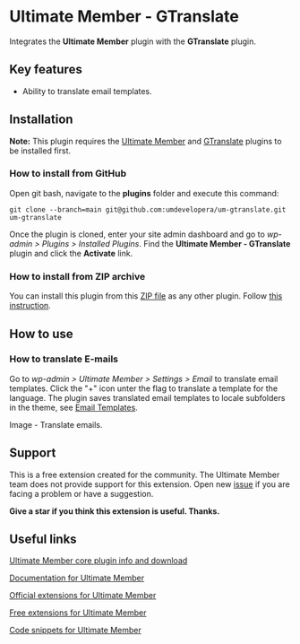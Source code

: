 # Ultimate Member - GTranslate

Integrates the **Ultimate Member** plugin with the **GTranslate** plugin.

## Key features

- Ability to translate email templates.

## Installation

__Note:__ This plugin requires the [Ultimate Member](https://wordpress.org/plugins/ultimate-member/) and [GTranslate](https://wordpress.org/plugins/gtranslate/) plugins to be installed first.

### How to install from GitHub

Open git bash, navigate to the **plugins** folder and execute this command:

`git clone --branch=main git@github.com:umdevelopera/um-gtranslate.git um-gtranslate`

Once the plugin is cloned, enter your site admin dashboard and go to _wp-admin > Plugins > Installed Plugins_. Find the **Ultimate Member - GTranslate** plugin and click the **Activate** link.

### How to install from ZIP archive

You can install this plugin from this [ZIP file]() as any other plugin. Follow [this instruction](https://wordpress.org/support/article/managing-plugins/#upload-via-wordpress-admin).

## How to use

### How to translate E-mails

Go to *wp-admin > Ultimate Member > Settings > Email* to translate email templates. Click the "+" icon unter the flag to translate a template for the language. The plugin saves translated email templates to locale subfolders in the theme, see [Email Templates](https://docs.ultimatemember.com/article/1335-email-templates).

Image - Translate emails.

## Support

This is a free extension created for the community. The Ultimate Member team does not provide support for this extension.
Open new [issue](https://github.com/umdevelopera/um-gtranslate/issues) if you are facing a problem or have a suggestion.

**Give a star if you think this extension is useful. Thanks.**

## Useful links

[Ultimate Member core plugin info and download](https://wordpress.org/plugins/ultimate-member)

[Documentation for Ultimate Member](https://docs.ultimatemember.com)

[Official extensions for Ultimate Member](https://ultimatemember.com/extensions/)

[Free extensions for Ultimate Member](https://docs.google.com/document/d/1wp5oLOyuh5OUtI9ogcPy8NL428rZ8PVTu_0R-BuKKp8/edit?usp=sharing)

[Code snippets for Ultimate Member](https://docs.google.com/document/d/1_bikh4JYlSjjQa0bX1HDGznpLtI0ur_Ma3XQfld2CKk/edit?usp=sharing)